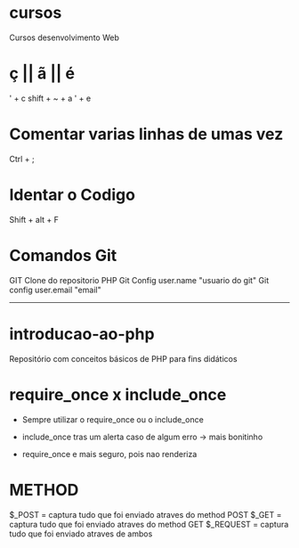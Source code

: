 # cursos
Cursos desenvolvimento Web

#   ç  ||       ã      ||   é 
  ' + c  shift + ~ + a    ' + e

# Comentar varias linhas de umas vez 
Ctrl + ;

# Identar o Codigo
Shift + alt + F

# Comandos Git
GIT Clone do repositorio PHP
Git Config user.name "usuario do git"
Git config user.email "email"

------------------------------------------------------------------

# introducao-ao-php
Repositório com conceitos básicos de PHP para fins didáticos

# require_once x include_once
* Sempre utilizar o require_once ou o include_once

* include_once tras um alerta caso de algum erro -> mais bonitinho
* require_once e mais seguro, pois nao renderiza 

# METHOD 
$_POST = captura tudo que foi enviado atraves do method POST
$_GET = captura tudo que foi enviado atraves do method GET
$_REQUEST = captura tudo que foi enviado atraves de ambos
